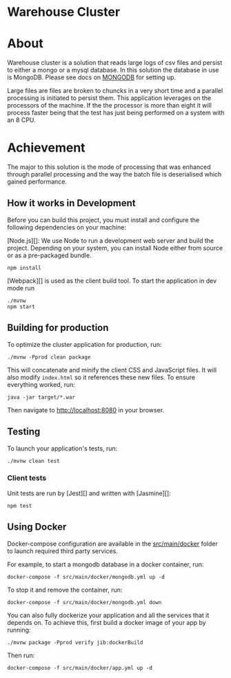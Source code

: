 # Warehouse Cluster

# About
Warehouse cluster is a solution that reads large logs of csv files and persist to either a mongo or a mysql database. 
In this solution the database in use is MongoDB. Please see docs on [MONGODB](http://https://docs.mongodb.com/)
 for setting up.

Large files are files are broken to chuncks in a very short time and a parallel processing is initiated to persist them.
This application leverages on the processors of the machine. If the the processor is more than eight it will process 
faster being that the test has just being performed on a system with an 8 CPU.

# Achievement
The major to this solution is the mode of processing that was enhanced through parallel processing and the way 
the batch file is deserialised which gained performance. 

## How it works in Development

Before you can build this project, you must install and configure the following dependencies on your machine:

  [Node.js][]: We use Node to run a development web server and build the project.
    Depending on your system, you can install Node either from source or as a pre-packaged bundle.

    npm install

 [Webpack][] is used as the client build tool. To start the application in dev mode run

    ./mvnw
    npm start

## Building for production

To optimize the cluster application for production, run:

    ./mvnw -Pprod clean package

This will concatenate and minify the client CSS and JavaScript files. It will also modify `index.html` so it references these new files.
To ensure everything worked, run:

    java -jar target/*.war

Then navigate to [http://localhost:8080](http://localhost:8080) in your browser.

## Testing

To launch your application's tests, run:

    ./mvnw clean test

### Client tests

Unit tests are run by [Jest][] and written with [Jasmine][]:

    npm test


## Using Docker

Docker-compose configuration are available in the [src/main/docker](src/main/docker) folder to launch required third party services.

For example, to start a mongodb database in a docker container, run:

    docker-compose -f src/main/docker/mongodb.yml up -d

To stop it and remove the container, run:

    docker-compose -f src/main/docker/mongodb.yml down

You can also fully dockerize your application and all the services that it depends on.
To achieve this, first build a docker image of your app by running:

    ./mvnw package -Pprod verify jib:dockerBuild

Then run:

    docker-compose -f src/main/docker/app.yml up -d

